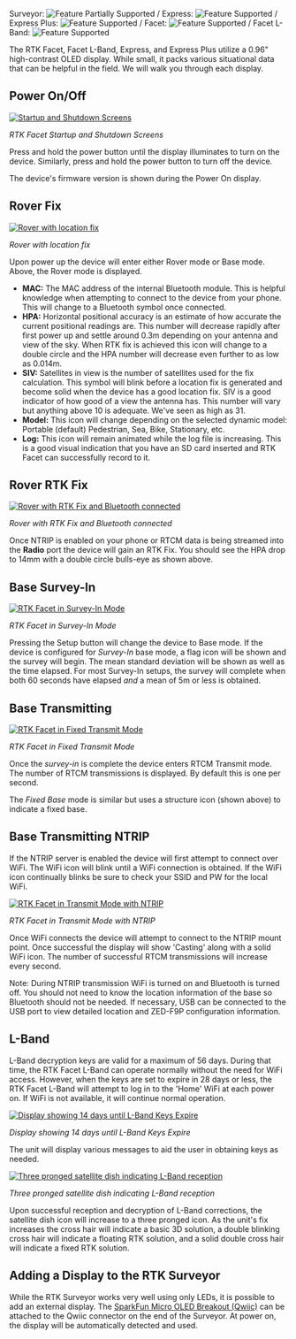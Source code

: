 Surveyor: ![Feature Partially Supported](https://raw.githubusercontent.com/sparkfun/SparkFun_RTK_Firmware/main/docs/img/YellowDot.png) / Express: ![Feature Supported](https://raw.githubusercontent.com/sparkfun/SparkFun_RTK_Firmware/main/docs/img/GreenDot.png) / Express Plus: ![Feature Supported](https://raw.githubusercontent.com/sparkfun/SparkFun_RTK_Firmware/main/docs/img/GreenDot.png) / Facet: ![Feature Supported](https://raw.githubusercontent.com/sparkfun/SparkFun_RTK_Firmware/main/docs/img/GreenDot.png) / Facet L-Band: ![Feature Supported](https://raw.githubusercontent.com/sparkfun/SparkFun_RTK_Firmware/main/docs/img/GreenDot.png)

The RTK Facet, Facet L-Band, Express, and Express Plus utilize a 0.96" high-contrast OLED display. While small, it packs various situational data that can be helpful in the field. We will walk you through each display.

## Power On/Off

[![Startup and Shutdown Screens](https://cdn.sparkfun.com/assets/learn_tutorials/2/1/8/8/SparkFun_RTK_Facet_-_Display_On_Off.jpg)](https://cdn.sparkfun.com/assets/learn_tutorials/2/1/8/8/SparkFun_RTK_Facet_-_Display_On_Off.jpg)

*RTK Facet Startup and Shutdown Screens*

Press and hold the power button until the display illuminates to turn on the device. Similarly, press and hold the power button to turn off the device.

The device's firmware version is shown during the Power On display.

## Rover Fix

[![Rover with location fix](https://cdn.sparkfun.com/assets/learn_tutorials/2/1/8/8/SparkFun_RTK_Facet_-_Main_Display_Icons.jpg)](https://cdn.sparkfun.com/assets/learn_tutorials/2/1/8/8/SparkFun_RTK_Facet_-_Main_Display_Icons.jpg)

*Rover with location fix*

Upon power up the device will enter either Rover mode or Base mode. Above, the Rover mode is displayed.

* **MAC:** The MAC address of the internal Bluetooth module. This is helpful knowledge when attempting to connect to the device from your phone. This will change to a Bluetooth symbol once connected.
* **HPA:** Horizontal positional accuracy is an estimate of how accurate the current positional readings are. This number will decrease rapidly after first power up and settle around 0.3m depending on your antenna and view of the sky. When RTK fix is achieved this icon will change to a double circle and the HPA number will decrease even further to as low as 0.014m.
* **SIV:** Satellites in view is the number of satellites used for the fix calculation. This symbol will blink before a location fix is generated and become solid when the device has a good location fix. SIV is a good indicator of how good of a view the antenna has. This number will vary but anything above 10 is adequate. We've seen as high as 31.
* **Model:** This icon will change depending on the selected dynamic model: Portable (default) Pedestrian, Sea, Bike, Stationary, etc.
* **Log:** This icon will remain animated while the log file is increasing. This is a good visual indication that you have an SD card inserted and RTK Facet can successfully record to it.

## Rover RTK Fix

[![Rover with RTK Fix and Bluetooth connected](https://cdn.sparkfun.com/assets/learn_tutorials/1/8/5/7/SparkFun_RTK_Express_-_Display_-_Rover_RTK_Fixed.jpg)](https://cdn.sparkfun.com/assets/learn_tutorials/1/8/5/7/SparkFun_RTK_Express_-_Display_-_Rover_RTK_Fixed.jpg)

*Rover with RTK Fix and Bluetooth connected*

Once NTRIP is enabled on your phone or RTCM data is being streamed into the **Radio** port the device will gain an RTK Fix. You should see the HPA drop to 14mm with a double circle bulls-eye as shown above.

## Base Survey-In

[![RTK Facet in Survey-In Mode](https://cdn.sparkfun.com/assets/learn_tutorials/1/8/5/7/SparkFun_RTK_Express_-_Display_-_Survey-In.jpg)](https://cdn.sparkfun.com/assets/learn_tutorials/1/8/5/7/SparkFun_RTK_Express_-_Display_-_Survey-In.jpg)

*RTK Facet in Survey-In Mode*

Pressing the Setup button will change the device to Base mode. If the device is configured for *Survey-In* base mode, a flag icon will be shown and the survey will begin. The mean standard deviation will be shown as well as the time elapsed. For most Survey-In setups, the survey will complete when both 60 seconds have elapsed *and* a mean of 5m or less is obtained.

## Base Transmitting

[![RTK Facet in Fixed Transmit Mode](https://cdn.sparkfun.com/assets/learn_tutorials/1/8/5/7/SparkFun_RTK_Express_-_Display_-_FixedBase-Xmitting.jpg)](https://cdn.sparkfun.com/assets/learn_tutorials/1/8/5/7/SparkFun_RTK_Express_-_Display_-_FixedBase-Xmitting.jpg)

*RTK Facet in Fixed Transmit Mode*

Once the *survey-in* is complete the device enters RTCM Transmit mode. The number of RTCM transmissions is displayed. By default this is one per second.

The *Fixed Base* mode is similar but uses a structure icon (shown above) to indicate a fixed base.

## Base Transmitting NTRIP

If the NTRIP server is enabled the device will first attempt to connect over WiFi. The WiFi icon will blink until a WiFi connection is obtained. If the WiFi icon continually blinks be sure to check your SSID and PW for the local WiFi. 

[![RTK Facet in Transmit Mode with NTRIP](https://cdn.sparkfun.com/assets/learn_tutorials/1/8/5/7/SparkFun_RTK_Express_-_Display_-_FixedBase-Casting.jpg)](https://cdn.sparkfun.com/assets/learn_tutorials/1/8/5/7/SparkFun_RTK_Express_-_Display_-_FixedBase-Casting.jpg)

*RTK Facet in Transmit Mode with NTRIP*


Once WiFi connects the device will attempt to connect to the NTRIP mount point. Once successful the display will show 'Casting' along with a solid WiFi icon. The number of successful RTCM transmissions will increase every second.

Note: During NTRIP transmission WiFi is turned on and Bluetooth is turned off. You should not need to know the location information of the base so Bluetooth should not be needed. If necessary, USB can be connected to the USB port to view detailed location and ZED-F9P configuration information.

## L-Band

L-Band decryption keys are valid for a maximum of 56 days. During that time, the RTK Facet L-Band can operate normally without the need for WiFi access. However, when the keys are set to expire in 28 days or less, the RTK Facet L-Band will attempt to log in to the 'Home' WiFi at each power on. If WiFi is not available, it will continue normal operation. 

[![Display showing 14 days until L-Band Keys Expire](https://cdn.sparkfun.com/assets/learn_tutorials/2/1/8/8/SparkFun_RTK_LBand_DayToExpire.jpg)](https://cdn.sparkfun.com/assets/learn_tutorials/2/1/8/8/SparkFun_RTK_LBand_DayToExpire.jpg)

*Display showing 14 days until L-Band Keys Expire*

The unit will display various messages to aid the user in obtaining keys as needed.

[![Three pronged satellite dish indicating L-Band reception](https://cdn.sparkfun.com/assets/learn_tutorials/2/1/8/8/SparkFun_RTK_LBand_Indicator.jpg)](https://cdn.sparkfun.com/assets/learn_tutorials/2/1/8/8/SparkFun_RTK_LBand_Indicator.jpg)

*Three pronged satellite dish indicating L-Band reception*

Upon successful reception and decryption of L-Band corrections, the satellite dish icon will increase to a three pronged icon. As the unit's fix increases the cross hair will indicate a basic 3D solution, a double blinking cross hair will indicate a floating RTK solution, and a solid double cross hair will indicate a fixed RTK solution.

## Adding a Display to the RTK Surveyor

While the RTK Surveyor works very well using only LEDs, it is possible to add an external display. The [SparkFun Micro OLED Breakout (Qwiic)](https://www.sparkfun.com/products/14532) can be attached to the Qwiic connector on the end of the Surveyor. At power on, the display will be automatically detected and used.
